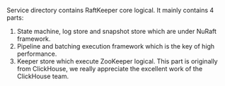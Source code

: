Service directory contains RaftKeeper core logical. It mainly contains 4 parts:

1. State machine, log store and snapshot store which are under NuRaft framework.
2. Pipeline and batching execution framework which is the key of high performance.
3. Keeper store which execute ZooKeeper logical. This part is originally from ClickHouse, we really appreciate the excellent work of the ClickHouse team.
